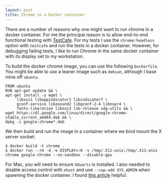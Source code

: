 ```yaml
---
layout: post
title: Chrome in a Docker container
---
```


There are a number of reasons why one might want to run chrome in a docker
container. For me the principal reason is to allow end-to-end functional 
testing with [TestCafe](https://github.com/DevExpress/testcafe). For my tests 
I use the `chrome:headless` option with `testcafe` and run the tests in a 
docker container. However, for debugging failing tests, I like to run Chrome 
in the same docker container with its display set to my workstation.

To build the docker chrome image, you can use the following `Dockerfile`. 
You might be able to use a leaner image such as `debian`, although I base mine 
off `ubuntu`.

```
FROM ubuntu
RUN apt-get update && \
apt-get install -y wget \
     libxss1 libappindicator1 libindicator7 \
     gconf-service libasound2 libgconf-2-4 libnspr4 \
     fonts-liberation libnss3 lsb-release xdg-utils && \
wget https://dl.google.com/linux/direct/google-chrome-stable_current_amd64.deb && \
dpkg -i google-chrome*.deb
```

We then build and run the image in a container where we bind mount the X server socket:

```
$ docker build -t chrome .
$ docker run --rm -d -e DISPLAY=:0 -v /tmp/.X11-unix:/tmp/.X11-unix chrome google-chrome --no-sandbox --disable-gpu
```

For Mac, you will need to ensure `XQuartz` is installed. I also needed to disable 
access control with `xhost` and use `--cap-add SYS_ADMIN` when spawning the docker 
container. I found [this article](https://fredrikaverpil.github.io/2016/07/31/docker-for-mac-and-gui-applications/) helpful.
